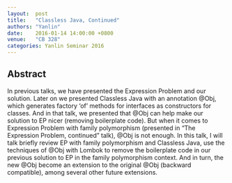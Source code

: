 ```yaml
--- 
layout:  post 
title:   "Classless Java, Continued"
authors: "Yanlin"
date:    2016-01-14 14:00:00 +0800
venue:   "CB 328"
categories: Yanlin Seminar 2016
--- 
```

## Abstract

In previous talks, we have presented the Expression Problem and our
solution. Later on we presented Classless Java with an annotation
@Obj, which generates factory ‘of’ methods for interfaces as
constructors for classes. And in that talk, we presented that @Obj can
help make our solution to EP nicer (removing boilerplate code). But
when it comes to Expression Problem with family polymorphism
(presented in “The Expression Problem, continued” talk), @Obj is not
enough. In this talk, I will talk briefly review EP with family
polymorphism and Classless Java, use the techniques of @Obj with
Lombok to remove the boilerplate code in our previous solution to EP
in the family polymorphism context. And in turn, the new @Obj become
an extension to the original @Obj (backward compatible), among several
other future extensions.

